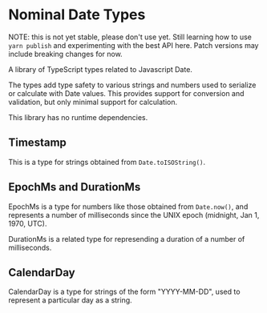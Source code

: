 # Nominal Date Types

NOTE: this is not yet stable, please don't use yet. Still learning how to use `yarn publish` and experimenting with the best API here. Patch versions may include breaking changes for now.

A library of TypeScript types related to Javascript Date.

The types add type safety to various strings and numbers used to serialize or calculate with Date values.
This provides support for conversion and validation, but only minimal support for calculation.

This library has no runtime dependencies.

## Timestamp

This is a type for strings obtained from `Date.toISOString()`.

## EpochMs and DurationMs

EpochMs is a type for numbers like those obtained from `Date.now()`, and represents a number of milliseconds since the UNIX epoch (midnight, Jan 1, 1970, UTC).

DurationMs is a related type for represending a duration of a number of milliseconds.

## CalendarDay

CalendarDay is a type for strings of the form "YYYY-MM-DD", used to represent a particular day as a string.
